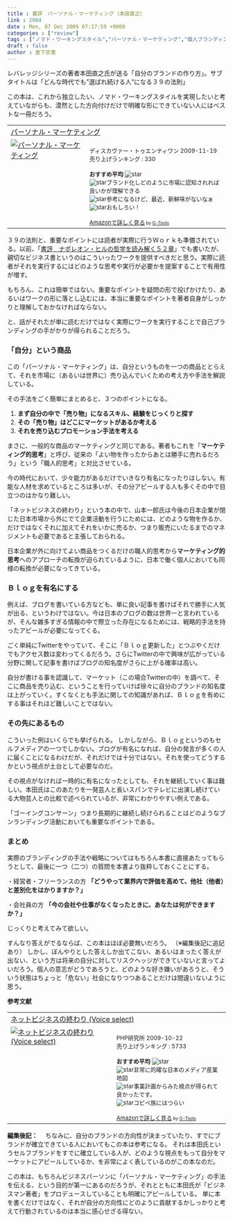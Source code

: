```yaml
---
title : 書評　パーソナル・マーケティング（本田直之）
link : 2904
date : Mon, 07 Dec 2009 07:17:59 +0000
categories : ["review"]
tags : ["ノマド・ワーキングスタイル","パーソナル・マーケティング","個人ブランディング"]
draft : false
author : 倉下忠憲
---
```


レバレッジシリーズの著者本田直之氏が送る「自分のブランドの作り方」。サブタイトルは「どんな時代でも”選ばれ続ける人”になる３９の法則」

この本は、これから独立したい、ノマド・ワーキングスタイルを実現したいと考えていながらも、漠然とした方向付けだけで明確な形にできていない人にはベストな一冊だろう。

<table  border="0" cellpadding="5"><tr><td colspan="2"><a href="http://www.amazon.co.jp/exec/obidos/ASIN/488759755X/rashita1000-22/" target="_top">パーソナル・マーケティング</a></td></tr><tr><td valign="top"><a href="http://www.amazon.co.jp/exec/obidos/ASIN/488759755X/rashita1000-22/" target="_top"><img src="http://ecx.images-amazon.com/images/I/41KJ3ZWiiVL._SL160_.jpg" border="0" alt="パーソナル・マーケティング" /></a></td><td valign="top"><font size="-1"><br />ディスカヴァー・トゥエンティワン  2009-11-19<br />売り上げランキング : 330<br /><br /><strong>おすすめ平均  </strong><img src="http://g-images.amazon.com/images/G/01/detail/stars-4-5.gif" alt="star" /><br /><img src="http://g-images.amazon.com/images/G/01/detail/stars-4-0.gif" alt="star" />ブランド化しどのように市場に認知されれば良いかが理解できる<br /><img src="http://g-images.amazon.com/images/G/01/detail/stars-4-0.gif" alt="star" />参考になるけど、最近、新鮮味がないなぁ<br /><img src="http://g-images.amazon.com/images/G/01/detail/stars-5-0.gif" alt="star" />おもしろい！<br /><br /><a href="http://www.amazon.co.jp/exec/obidos/ASIN/488759755X/rashita1000-22/" target="_top">Amazonで詳しく見る</a></font><font size="-2"> by <a href="http://www.goodpic.com/mt/aws/index.html" >G-Tools</a></font></td></tr></table>

３９の法則と、重要なポイントには読者が実際に行うＷｏｒｋも準備されている。以前、「<a href="https://rashita.net/blog/?p=2659">書評　ナポレオン・ヒルの哲学を読み解く５２章</a>」でも書いたが、親切なビジネス書というのはこういったワークを提供すべきだと思う。実際に読者がそれを実行するにはどのような思考や実行が必要かを提案することで有用性が増す。

もちろん、これは簡単ではない。重要なポイントを疑問の形で投げかけたり、あるいはワークの形に落とし込むには、本当に重要なポイントを著者自身がしっかりと理解しておかなければならない。

と、話がそれたが単に読むだけではなく実際にワークを実行することで自己ブランディングの手がかりが得られることだろう。

<h3>「自分」という商品</h3>
この「パーソナル・マーケティング」は、自分というものを一つの商品ととらえて、それを市場に（あるいは世界に）売り込んでいくための考え方や手法を解説している。

その手法をごく簡単にまとめると、３つのポイントになる。

<ol>	<li>
<strong>まず自分の中で「売り物」になるスキル、経験をじっくりと探す</strong></li>
	<li>
<strong>その「売り物」はどこにマーケットがあるか考える</strong></li>
	<li>
<strong>それを売り込むプロモーション手法を考える</strong></li>

</ol>


まさに、一般的な商品のマーケティングと同じである。著者もこれを「<strong>マーケティング的思考</strong>」と呼び、従来の「よい物を作ったからあとは勝手に売れるだろう」という「職人的思考」と対比させている。

今の時代において、少々能力があるだけでいきなり有名になったりはしない。有能な人材を求めているところは多いが、その分アピールする人も多くその中で目立つのはかなり難しい。

「ネットビジネスの終わり」という本の中で、山本一郎氏は今後の日本企業が閉じた日本市場から外にでて企業活動を行うにためには、どのような物を作るか、だけではなくそれに加えてそれをいかに売るか、つまり販売にいたるまでのマネジメントも必要であると主張しておられる。

日本企業が外に向けてよい商品をつくるだけの職人的思考から<strong>マーケティング的思考</strong>へのアプローチの転換が迫られているように、日本で働く個人においても同様の転換が必要になってきている。

<h3>Ｂｌｏｇを有名にする</h3>
例えば、ブログを書いている方なども、単に良い記事を書けばそれで勝手に人気が出る、というわけではない。今は日本のブログの数は世界一と言われているが、そんな雑多すぎる情報の中で際立った存在になるためには、戦略的手法を持ったアピールが必要になってくる。

ごく単純にTwitterをやっていて、そこに「Ｂｌｏｇ更新した」とつぶやくだけでもアクセス数は変わってくるだろう。さらにTwitterの中で興味が広がっている分野に関して記事を書けばブログの知名度がさらに上がる確率は高い。

自分が書ける事を認識して、マーケット（この場合Twitterの中）を調べて、そこに商品を売り込む、ということを行っていけば徐々に自分のブランドの知名度は上がっていく。すくなくとも手法に関しての知識があれば、Ｂｌｏｇを有めにする事はそれほど難しいことではない。

<h3>その先にあるもの</h3>
こういった例はいくらでも挙げられる。
しかしながら、Ｂｌｏｇというのもセルフメディアの一つでしかない。ブログが有名になれば、自分の発言が多くの人に届くことになるわけだが、それだけでは十分ではない。それを使ってどうするかという視点が土台として必要なのだ。

その視点がなければ一時的に有名になったとしても、それを継続していく事は難しい。本田氏はこのあたりを一発芸人と長いスパンでテレビに出演し続けている大物芸人との比較で述べられているが、非常にわかりやすい例えである。

「ゴーイングコンサーン」つまり長期的に継続し続けられることはどのようなブンランディング活動においても重要なポイントである。

<h3>まとめ</h3>
実際のブランディングの手法や戦略についてはもちろん本書に直接あたってもらうとして、最後に一つ（二つ）の質問を本書より抜粋しておくことにする。


・経営者・フリーランスの方
<strong>「どうやって業界内で評価を高めて、他社（他者）と差別化をはかりますか？」</strong>

・会社員の方
<strong>「今の会社や仕事がなくなったときに、あなたは何ができますか？」</strong>

じっくりと考えてみて欲しい。

すんなり答えがでるならば、この本はほぼ必要無いだろう。
（※編集後記に追記あり）
しかし、ぼんやりとした答えしか出てこない、あるいはまったく答えが出ない、という方は将来の自分に対してリスクヘッジができていないと言ってよいだろう。個人の意志がどうであろうと、どのような好き嫌いがあろうと、そういう状態はちょっと「危ない」社会になりつつあることだけは間違いないように思う。

<strong>参考文献</strong>
　<table  border="0" cellpadding="5"><tr><td colspan="2"><a href="http://www.amazon.co.jp/exec/obidos/ASIN/4569771785/rashita1000-22/" target="_top">ネットビジネスの終わり (Voice select)</a></td></tr><tr><td valign="top"><a href="http://www.amazon.co.jp/exec/obidos/ASIN/4569771785/rashita1000-22/" target="_top"><img src="http://ecx.images-amazon.com/images/I/41MbkHD9LpL._SL160_.jpg" border="0" alt="ネットビジネスの終わり (Voice select)" /></a></td><td valign="top"><font size="-1"><br />PHP研究所  2009-10-22<br />売り上げランキング : 5733<br /><br /><strong>おすすめ平均  </strong><img src="http://g-images.amazon.com/images/G/01/detail/stars-3-5.gif" alt="star" /><br /><img src="http://g-images.amazon.com/images/G/01/detail/stars-5-0.gif" alt="star" />非常に的確な日本のメディア産業地図<br /><img src="http://g-images.amazon.com/images/G/01/detail/stars-5-0.gif" alt="star" />事業計画からみた視点が得られて良かったです。<br /><img src="http://g-images.amazon.com/images/G/01/detail/stars-5-0.gif" alt="star" />コピペ族にはつらい<br /><br /><a href="http://www.amazon.co.jp/exec/obidos/ASIN/4569771785/rashita1000-22/" target="_top">Amazonで詳しく見る</a></font><font size="-2"> by <a href="http://www.goodpic.com/mt/aws/index.html" >G-Tools</a></font></td></tr></table>

<div class="column">
<strong>編集後記：</strong>
　ちなみに、自分のブランドの方向性が決まっていたり、すでにブランドが確立できている人においてもこの本は参考になる。
それは本田氏というセルフブランドをすでに確立している人が、どのような視点をもって自分をマーケットにアピールしているか、を非常によく表しているのがこの本なのだ。

この本は、もちろんビジネスパーソンに「パーソナル・マーケティング」の手法を伝える、という目的が第一にあるのだろうが、それとともに本田氏が「ビジネスマン著者」をプロデュースしていることも明確にアピールしている。
単に本を書くだけではなく、それが自分の方向性にどのように貢献するかしっかりと考えて行動されているのは本当に感心せざる得ない。
</div>